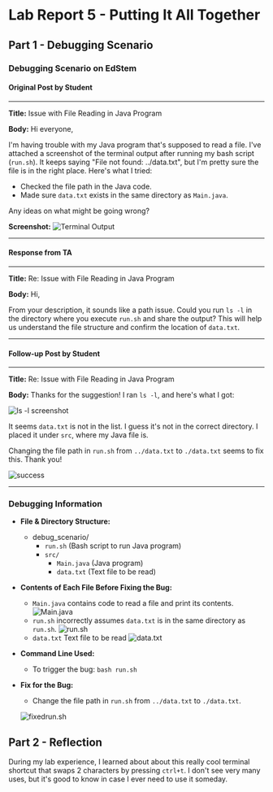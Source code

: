 # Lab Report 5 - Putting It All Together

## Part 1 - Debugging Scenario

### Debugging Scenario on EdStem

#### Original Post by Student

---

**Title:** Issue with File Reading in Java Program

**Body:**
Hi everyone,

I'm having trouble with my Java program that's supposed to read a file. I've attached a screenshot of the terminal output after running my bash script (`run.sh`). It keeps saying "File not found: ../data.txt", but I'm pretty sure the file is in the right place. Here's what I tried:

- Checked the file path in the Java code.
- Made sure `data.txt` exists in the same directory as `Main.java`.

Any ideas on what might be going wrong?

**Screenshot:**
![Terminal Output](./debug_scenario/screenshots/Screenshot%202023-12-03%20at%2012.26.44 PM.png)

---

#### Response from TA

---

**Title:** Re: Issue with File Reading in Java Program

**Body:**
Hi,

From your description, it sounds like a path issue. Could you run `ls -l` in the directory where you execute `run.sh` and share the output? This will help us understand the file structure and confirm the location of `data.txt`.

---

#### Follow-up Post by Student

---

**Title:** Re: Issue with File Reading in Java Program

**Body:**
Thanks for the suggestion! I ran `ls -l`, and here's what I got:

![ls -l screenshot](./debug_scenario/screenshots/Screenshot%202023-12-03%20at%2012.27.20 PM.png)

It seems `data.txt` is not in the list. I guess it's not in the correct directory. I placed it under `src`, where my Java file is.

Changing the file path in `run.sh` from `../data.txt` to `./data.txt` seems to fix this. Thank you!

![success](./debug_scenario/screenshots/Screenshot%202023-12-03%20at%2012.28.33 PM.png)

---

### Debugging Information

- **File & Directory Structure:**

  - debug_scenario/
    - `run.sh` (Bash script to run Java program)
    - `src/`
      - `Main.java` (Java program)
      - `data.txt` (Text file to be read)

- **Contents of Each File Before Fixing the Bug:**

  - `Main.java` contains code to read a file and print its contents.
    ![Main.java](./debug_scenario/screenshots/Screenshot%202023-12-03%20at%2012.30.57 PM.png)
  - `run.sh` incorrectly assumes `data.txt` is in the same directory as `run.sh`.
    ![run.sh](./debug_scenario/screenshots/Screenshot%202023-12-03%20at%2012.29.39 PM.png)
  - `data.txt` Text file to be read
    ![data.txt](./debug_scenario/screenshots/Screenshot%202023-12-03%20at%2012.31.29 PM.png)

- **Command Line Used:**

  - To trigger the bug: `bash run.sh`

- **Fix for the Bug:**

  - Change the file path in `run.sh` from `../data.txt` to `./data.txt`.

  ![fixedrun.sh](./debug_scenario/screenshots/Screenshot%202023-12-03%20at%2012.29.54 PM.png)

## Part 2 - Reflection

During my lab experience, I learned about about this really cool terminal shortcut that swaps 2 characters by pressing `ctrl+t`. I don't see very many uses, but it's good to know in case I ever need to use it someday.
